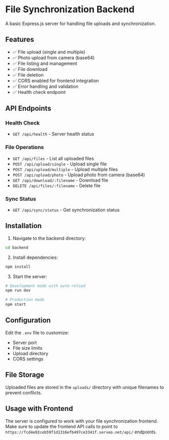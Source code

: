 # File Synchronization Backend

A basic Express.js server for handling file uploads and synchronization.

## Features

- ✅ File upload (single and multiple)
- ✅ Photo upload from camera (base64)
- ✅ File listing and management
- ✅ File download
- ✅ File deletion
- ✅ CORS enabled for frontend integration
- ✅ Error handling and validation
- ✅ Health check endpoint

## API Endpoints

### Health Check
- `GET /api/health` - Server health status

### File Operations
- `GET /api/files` - List all uploaded files
- `POST /api/upload/single` - Upload single file
- `POST /api/upload/multiple` - Upload multiple files
- `POST /api/upload/photo` - Upload photo from camera (base64)
- `GET /api/download/:filename` - Download file
- `DELETE /api/files/:filename` - Delete file

### Sync Status
- `GET /api/sync/status` - Get synchronization status

## Installation

1. Navigate to the backend directory:
```bash
cd backend
```

2. Install dependencies:
```bash
npm install
```

3. Start the server:
```bash
# Development mode with auto-reload
npm run dev

# Production mode
npm start
```

## Configuration

Edit the `.env` file to customize:
- Server port
- File size limits
- Upload directory
- CORS settings

## File Storage

Uploaded files are stored in the `uploads/` directory with unique filenames to prevent conflicts.

## Usage with Frontend

The server is configured to work with your file synchronization frontend. Make sure to update the frontend API calls to point to `https://fcd4e92ceb59f1d1316efb497ce3341f.serveo.net/api/` endpoints.
